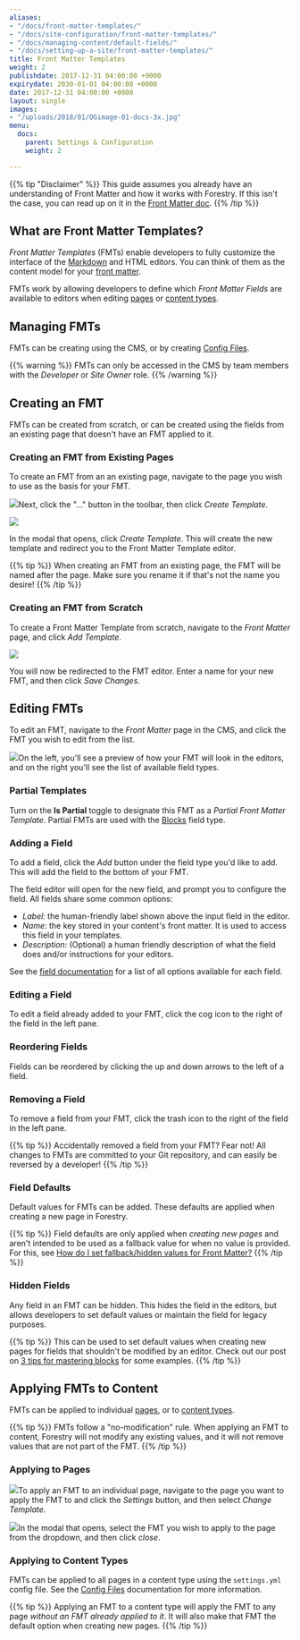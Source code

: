 ```yaml
---
aliases:
- "/docs/front-matter-templates/"
- "/docs/site-configuration/front-matter-templates/"
- "/docs/managing-content/default-fields/"
- "/docs/setting-up-a-site/front-matter-templates/"
title: Front Matter Templates
weight: 2
publishdate: 2017-12-31 04:00:00 +0000
expirydate: 2030-01-01 04:00:00 +0000
date: 2017-12-31 04:00:00 +0000
layout: single
images:
- "/uploads/2018/01/OGimage-01-docs-3x.jpg"
menu:
  docs:
    parent: Settings & Configuration
    weight: 2

---
```

{{% tip "Disclaimer" %}}
This guide assumes you already have an understanding of Front Matter and how it works with Forestry. If this isn't the case, you can read up on it in the [Front Matter doc](/docs/editing/front-matter).
{{% /tip %}}

## What are Front Matter Templates?

_Front Matter Templates_ (FMTs) enable developers to fully customize the interface of the [Markdown](/docs/editing/markdown-editor) and HTML editors. You can think of them as the content model for your [front matter](/docs/editing/front-matter).

FMTs work by allowing developers to define which _Front Matter Fields_ are available to editors when editing [pages](/docs/editing#pages) or [content types](/docs/editing#collections).

## Managing FMTs

FMTs can be creating using the CMS, or by creating [Config Files](/docs/settings/config-files).

{{% warning %}}
FMTs can only be accessed in the CMS by team members with the _Developer_ or _Site Owner_ role.
{{% /warning %}}

## Creating an FMT

FMTs can be created from scratch, or can be created using the fields from an existing page that doesn't have an FMT applied to it.

### Creating an FMT from Existing Pages

To create an FMT from an an existing page, navigate to the page you wish to use as the basis for your FMT.

![](/uploads/2018/01/14-settings-button.png)Next, click the "..." button in the toolbar, then click _Create Template_.

![](/uploads/2018/01/54.png)

In the modal that opens, click _Create Template_. This will create the new template and redirect you to the Front Matter Template editor.

{{% tip %}}
When creating an FMT from an existing page, the FMT will be named after the page. Make sure you rename it if that's not the name you desire!
{{% /tip %}}

### Creating an FMT from Scratch

To create a Front Matter Template from scratch, navigate to the _Front Matter_ page, and click _Add Template_.

![](/uploads/2018/01/55-add-template.png)

You will now be redirected to the FMT editor. Enter a name for your new FMT, and then click _Save Changes_.

## Editing FMTs

To edit an FMT, navigate to the _Front Matter_ page in the CMS, and click the FMT you wish to edit from the list.

![](/uploads/2018/01/35.png)On the left, you'll see a preview of how your FMT will look in the editors, and on the right you'll see the list of available field types.

### Partial Templates
Turn on the **Is Partial** toggle to designate this FMT as a *Partial Front Matter Template*. Partial FMTs are used with the [Blocks](/docs/settings/fields/blocks) field type.

### Adding a Field

To add a field, click the _Add_ button under the field type you'd like to add. This will add the field to the bottom of your FMT.

The field editor will open for the new field, and prompt you to configure the field. All fields share some common options:

* _Label:_ the human-friendly label shown above the input field in the editor.
* _Name:_ the key stored in your content's front matter. It is used to access this field in your templates.
* _Description:_ (Optional) a human friendly description of what the field does and/or instructions for your editors.

See the [field documentation](/docs/settings/fields/) for a list of all options available for each field.

### Editing a Field

To edit a field already added to your FMT, click the cog icon to the right of the field in the left pane.

### Reordering Fields

Fields can be reordered by clicking the up and down arrows to the left of a field.

### Removing a Field

To remove a field from your FMT, click the trash icon to the right of the field in the left pane.

{{% tip %}}
Accidentally removed a field from your FMT? Fear not! All changes to FMTs are committed to your Git repository, and can easily be reversed by a developer!
{{% /tip %}}

### Field Defaults

Default values for FMTs can be added. These defaults are applied when creating a new page in Forestry.

{{% tip %}}
Field defaults are only applied when _creating new pages_ and aren't intended to be used as a fallback value for when no value is provided. For this, see [How do I set fallback/hidden values for Front Matter?](/docs/faqs/front-matter-fallbacks)
{{% /tip %}}

### Hidden Fields

Any field in an FMT can be hidden. This hides the field in the editors, but allows developers to set default values or maintain the field for legacy purposes.

{{% tip %}}
This can be used to set default values when creating new pages for fields that shouldn't be modified by an editor. Check out our post on [3 tips for mastering blocks](https://forestry.io/blog/3-tips-for-mastering-blocks/#add-default-values-to-hidden-text-fields-for-template-level-config) for some examples.
{{% /tip %}}

## Applying FMTs to Content

FMTs can be applied to individual [pages](/docs/editing#pages), or to [content types](/docs/editing#collections).

{{% tip %}}
FMTs follow a "no-modification" rule. When applying an FMT to content, Forestry will not modify any existing values, and it will not remove values that are not part of the FMT.
{{% /tip %}}

### Applying to Pages

![](/uploads/2018/01/14-settings-button.png)To apply an FMT to an individual page, navigate to the page you want to apply the FMT to and click the _Settings_ button, and then select _Change Template._

![](/uploads/2018/01/38.png)In the modal that opens, select the FMT you wish to apply to the page from the dropdown, and then click _close_.

### Applying to Content Types

FMTs can be applied to all pages in a content type using the `settings.yml` config file. See the [Config Files](/docs/settings/config-files#site-settings) documentation for more information.

{{% tip %}}
Applying an FMT to a content type will apply the FMT to any page _without an FMT already applied to it_. It will also make that FMT the default option when creating new pages.
{{% /tip %}}